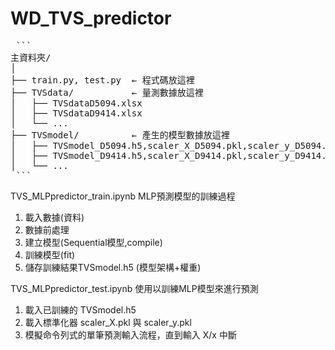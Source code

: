 # WD_TVS_predictor
<pre> ``` 
主資料夾/
│
├── train.py, test.py  ← 程式碼放這裡
├── TVSdata/           ← 量測數據放這裡
│   ├── TVSdataD5094.xlsx
│   ├── TVSdataD9414.xlsx
│   └── ...
├── TVSmodel/          ← 產生的模型數據放這裡
│   ├── TVSmodel_D5094.h5,scaler_X_D5094.pkl,scaler_y_D5094.pkl
│   ├── TVSmodel_D9414.h5,scaler_X_D9414.pkl,scaler_y_D9414.pkl
│   └── ...
 ``` </pre>

TVS_MLPpredictor_train.ipynb MLP預測模型的訓練過程

1. 載入數據(資料)
2. 數據前處理
3. 建立模型(Sequential模型,compile)
4. 訓練模型(fit)
5. 儲存訓練結果TVSmodel.h5 (模型架構+權重)

TVS_MLPpredictor_test.ipynb 使用以訓練MLP模型來進行預測

1. 載入已訓練的 TVSmodel.h5
2. 載入標準化器 scaler_X.pkl 與 scaler_y.pkl
3. 模擬命令列式的單筆預測輸入流程，直到輸入 X/x 中斷
